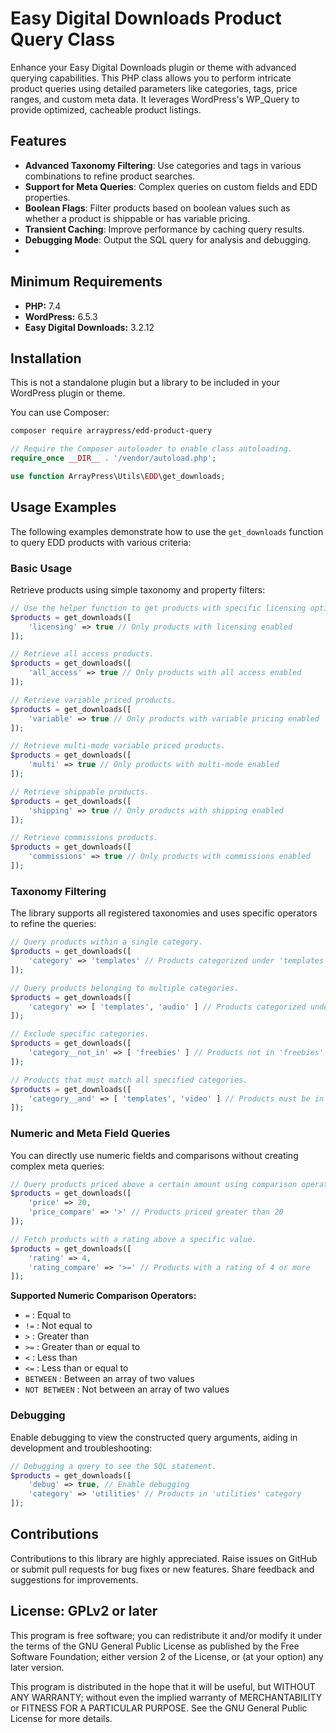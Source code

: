 # Easy Digital Downloads Product Query Class

Enhance your Easy Digital Downloads plugin or theme with advanced querying capabilities. This PHP class allows you to perform intricate product queries using detailed parameters like categories, tags, price ranges, and custom meta data. It leverages WordPress's WP_Query to provide optimized, cacheable product listings.

## Features

- **Advanced Taxonomy Filtering**: Use categories and tags in various combinations to refine product searches.
- **Support for Meta Queries**: Complex queries on custom fields and EDD properties.
- **Boolean Flags**: Filter products based on boolean values such as whether a product is shippable or has variable pricing.
- **Transient Caching**: Improve performance by caching query results.
- **Debugging Mode**: Output the SQL query for analysis and debugging.
- 
## Minimum Requirements ##

* **PHP:** 7.4
* **WordPress:** 6.5.3
* **Easy Digital Downloads:** 3.2.12

## Installation ##

This is not a standalone plugin but a library to be included in your WordPress plugin or theme.

You can use Composer:

```bash
composer require arraypress/edd-product-query
```

```php
// Require the Composer autoloader to enable class autoloading.
require_once __DIR__ . '/vendor/autoload.php';

use function ArrayPress\Utils\EDD\get_downloads;
```
## Usage Examples

The following examples demonstrate how to use the `get_downloads` function to query EDD products with various criteria:

### Basic Usage

Retrieve products using simple taxonomy and property filters:

```php
// Use the helper function to get products with specific licensing options.
$products = get_downloads([
    'licensing' => true // Only products with licensing enabled
]);

// Retrieve all access products.
$products = get_downloads([
    'all_access' => true // Only products with all access enabled
]);

// Retrieve variable priced products.
$products = get_downloads([
    'variable' => true // Only products with variable pricing enabled
]);

// Retrieve multi-mode variable priced products.
$products = get_downloads([
    'multi' => true // Only products with multi-mode enabled
]);

// Retrieve shippable products.
$products = get_downloads([
    'shipping' => true // Only products with shipping enabled
]);

// Retrieve commissions products.
$products = get_downloads([
    'commissions' => true // Only products with commissions enabled
]);
```

### Taxonomy Filtering

The library supports all registered taxonomies and uses specific operators to refine the queries:

```php
// Query products within a single category.
$products = get_downloads([
    'category' => 'templates' // Products categorized under 'templates'
]);

// Query products belonging to multiple categories.
$products = get_downloads([
    'category' => [ 'templates', 'audio' ] // Products categorized under 'templates' or 'audio'
]);

// Exclude specific categories.
$products = get_downloads([
    'category__not_in' => [ 'freebies' ] // Products not in 'freebies' category
]);

// Products that must match all specified categories.
$products = get_downloads([
    'category__and' => [ 'templates', 'video' ] // Products must be in both 'templates' and 'video' categories
]);
```

### Numeric and Meta Field Queries

You can directly use numeric fields and comparisons without creating complex meta queries:

```php
// Query products priced above a certain amount using comparison operators.
$products = get_downloads([
    'price' => 20,
    'price_compare' => '>' // Products priced greater than 20
]);

// Fetch products with a rating above a specific value.
$products = get_downloads([
    'rating' => 4,
    'rating_compare' => '>=' // Products with a rating of 4 or more
]);
```

**Supported Numeric Comparison Operators:**
- `=` : Equal to
- `!=` : Not equal to
- `>` : Greater than
- `>=` : Greater than or equal to
- `<` : Less than
- `<=` : Less than or equal to
- `BETWEEN` : Between an array of two values
- `NOT BETWEEN` : Not between an array of two values

### Debugging

Enable debugging to view the constructed query arguments, aiding in development and troubleshooting:

```php
// Debugging a query to see the SQL statement.
$products = get_downloads([
    'debug' => true, // Enable debugging
    'category' => 'utilities' // Products in 'utilities' category
]);
```

## Contributions

Contributions to this library are highly appreciated. Raise issues on GitHub or submit pull requests for bug
fixes or new features. Share feedback and suggestions for improvements.

## License: GPLv2 or later

This program is free software; you can redistribute it and/or modify it under the terms of the GNU General Public
License as published by the Free Software Foundation; either version 2 of the License, or (at your option) any later
version.

This program is distributed in the hope that it will be useful, but WITHOUT ANY WARRANTY; without even the implied
warranty of MERCHANTABILITY or FITNESS FOR A PARTICULAR PURPOSE. See the GNU General Public License for more details.